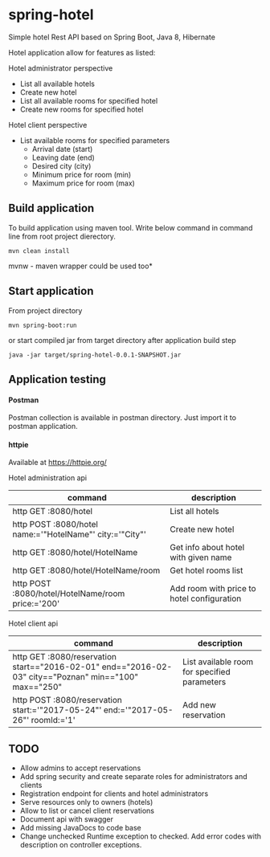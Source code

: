 # spring-hotel
Simple hotel Rest API based on Spring Boot, Java 8, Hibernate

Hotel application allow for features as listed:

Hotel administrator perspective

* List all available hotels
* Create new hotel
* List all available rooms for specified hotel
* Create new rooms for specified hotel

Hotel client perspective

* List available rooms for specified parameters
    * Arrival date (start)
    * Leaving date (end) 
    * Desired city (city)
    * Minimum price for room (min)
    * Maximum price for room (max)
    
## Build application

To build application using maven tool. Write below command in command line from root project dierectory.

    mvn clean install
mvnw - maven wrapper could be used too*

## Start application

From project directory

    mvn spring-boot:run
    
or start compiled jar from target directory after application build step

    java -jar target/spring-hotel-0.0.1-SNAPSHOT.jar

## Application testing

#### Postman

Postman collection is available in postman directory. Just import it to postman application.

#### httpie

Available at https://httpie.org/

Hotel administration api

command | description
--------|--------
http GET :8080/hotel | List all hotels
http POST :8080/hotel name:='"HotelName"' city:='"City"' | Create new hotel
http GET :8080/hotel/HotelName | Get info about hotel with given name
http GET :8080/hotel/HotelName/room | Get hotel rooms list
http POST :8080/hotel/HotelName/room price:='200' | Add room with price to hotel configuration
     
     
Hotel client api

command | description
----|----
http GET :8080/reservation start=="2016-02-01" end=="2016-02-03" city=="Poznan" min=="100" max=="250" | List available room for specified parameters |
http POST :8080/reservation start:='"2017-05-24"' end:='"2017-05-26"' roomId:='1' | Add new reservation


## TODO

* Allow admins to accept reservations
* Add spring security and create separate roles for administrators and clients
* Registration endpoint for clients and hotel administrators
* Serve resources only to owners (hotels)
* Allow to list or cancel client reservations
* Document api with swagger
* Add missing JavaDocs to code base
* Change unchecked Runtime exception to checked. Add error codes with description on controller exceptions.

